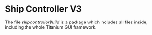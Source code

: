 # Ship Controller V3

The file _shipcontrollerBuild_ is a package which includes all files inside, including the whole Titanium GUI framework. 
